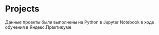 # Projects
Данные проекты были выполнены на Python в Jupyter Notebook в ходе обучения в Яндекс.Практикуме

